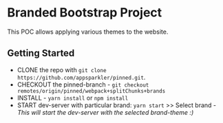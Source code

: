 # Branded Bootstrap Project

This POC allows applying various themes to the website.

## Getting Started
- CLONE the repo with `git clone https://github.com/appsparkler/pinned.git`.
- CHECKOUT the pinned-branch - `git checkout remotes/origin/pinned/webpack+splitChunks+brands`
- INSTALL - `yarn install` or `npm install`
- START dev-server with particular brand:
  `yarn start` >> Select brand - _This will start the dev-server with the selected brand-theme :)_
